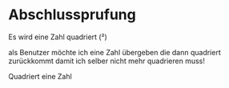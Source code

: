 # Abschlussprufung
Es wird eine Zahl quadriert (²)

als Benutzer möchte ich eine Zahl übergeben die dann quadriert zurückkommt damit ich selber nicht mehr quadrieren muss!

Quadriert eine Zahl
